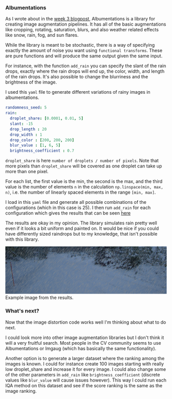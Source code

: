 ### Albumentations

As I wrote about in the [week 3 blogpost](../weekly/week3/week3.md), Albumentations is a library for creating image augmentation pipelines. It has all of the basic augmentations like cropping, rotating, saturation, blurs, and also weather related effects like snow, rain, fog, and sun flares.

While the library is meant to be stochastic, there is a way of specifying exactly the amount of noise you want using `functional transforms`. These are pure functions and will produce the same output given the same input.

For instance, with the function `add_rain` you can specify the slant of the rain drops, exactly where the rain drops will end up, the color, width, and length of the rain drops. It's also possible to change the blurriness and the brightness of the image.

I used this `yaml` file to generate different variations of rainy images in albumentations.

```yaml
randomness_seed: 5
rain:
  droplet_share: [0.0001, 0.01, 5]
  slant: -15
  drop_length : 20
  drop_width : 1
  drop_color : [200, 200, 200]
  blur_value : [1, 6, 5]
  brightness_coefficient : 0.7
```

`droplet_share` is here `number of droplets / number of pixels`. Note that more pixels than `droplet_share` will be covered as one droplet can take up more than one pixel.

For each list, the first value is the min, the second is the max, and the third value is the number of elements `n` in the calculation `np.linspace(min, max, n)`, i.e. the number of linearly spaced elements in the range `[min, max]`. 

I load in this `yaml` file and generate all possible combinations of the configurations (which in this case is 25). I then run `add_rain` for each configuration which gives the results that can be seen [here](albumentations_results.md)

The results are okay in my opinion. The library simulates rain pretty well even if it looks a bit uniform and painted on. It would be nice if you could have differently sized raindrops but to my knowledge, that isn't possible with this library.

![img](albumentations_imgs/15.png)
Example image from the results.

### What's next?
Now that the image distortion code works well I'm thinking about what to do next.

I could look more into other image augmentation libraries but I don't think it will a very fruitful search. Most people in the CV community seems to use Albumentations or Imgaug (which has basically the same functionality).

Another option is to generate a larger dataset where the ranking among the images is known. I could for instance create 100 images starting with really low droplet_share and increase it for every image. I could also change some of the other parameters in `add_rain` like `brightness_coefficient` (discrete values like `blur_value` will cause issues however). This way I could run each IQA method on this dataset and see if the score ranking is the same as the image ranking.